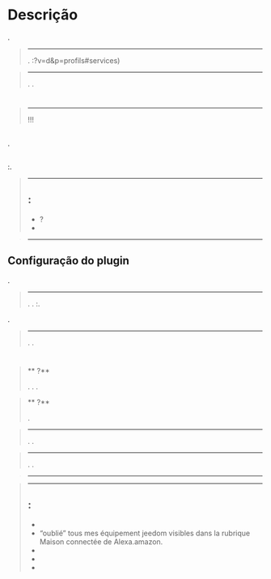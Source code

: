 # Descrição



.

> ****
>
> . :?v=d&p=profils#services)

> ****
>
> . .

# 

> ****
>
>  !!!

## 

.

## 

:.

> ****
>
>  :
> - 
> -  ?
> - 

> ****
>
>

## Configuração do plugin

.

> ****
>
> . . :.

.

> ****
>
> . .

# 

>** ?**
>
> . . . 

>** ?**
>
> . 

>****
>
> . .

>****
>
>. . 

>****
>
>

>****
>
>  :
> - 
> - 
> - “oublié” tous mes équipement jeedom visibles dans la rubrique Maison connectée de Alexa.amazon.
> - 
> - 
> - 
